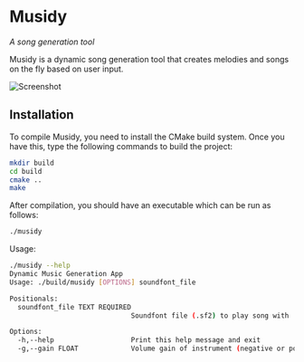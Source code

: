 # Musidy

*A song generation tool*

Musidy is a dynamic song generation tool that creates melodies and songs on the fly based on user input.


![Screenshot](https://images2.imgbox.com/74/29/SiylAtYV_o.png)


## Installation

To compile Musidy, you need to install the CMake build system. Once you have this, type the following commands to build the project:

```bash
mkdir build
cd build
cmake ..
make
```

After compilation, you should have an executable which can be run as follows:

```bash
./musidy
```

Usage:

```bash
./musidy --help
Dynamic Music Generation App
Usage: ./build/musidy [OPTIONS] soundfont_file

Positionals:
  soundfont_file TEXT REQUIRED
                              Soundfont file (.sf2) to play song with

Options:
  -h,--help                   Print this help message and exit
  -g,--gain FLOAT             Volume gain of instrument (negative or positive decimal)
```

